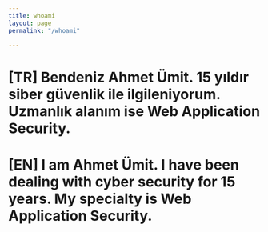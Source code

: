 ```yaml
---
title: whoami
layout: page
permalink: "/whoami"

---
```

# \[TR\] Bendeniz Ahmet Ümit. 15 yıldır siber güvenlik ile ilgileniyorum. Uzmanlık alanım ise Web Application Security. 

# \[EN\] I am Ahmet Ümit. I have been dealing with cyber security for 15 years. My specialty is Web Application Security.